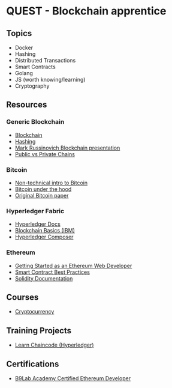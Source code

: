 # QUEST - Blockchain apprentice

## Topics
 - Docker
 - Hashing 
 - Distributed Transactions
 - Smart Contracts
 - Golang
 - JS (worth knowing/learning)
 - Cryptography 

 
## Resources
### Generic Blockchain
 - [Blockchain](https://en.wikipedia.org/wiki/Blockchain)
 - [Hashing](https://medium.com/@ConsenSys/blockchain-underpinnings-hashing-7f4746cbd66b)
 - [Mark Russinovich Blockchain presentation](https://onedrive.live.com/view.aspx?resid=D026B4699190F1E6!2659&ithint=file%2cpptx)
 - [Public vs Private Chains](https://blog.slock.it/public-vs-private-chain-7b7ca45044f)
### Bitcoin
 - [Non-technical intro to Bitcoin](https://www.youtube.com/watch?v=l9jOJk30eQs)
 - [Bitcoin under the hood](https://www.youtube.com/watch?v=Lx9zgZCMqXE&t=233s)
 - [Original Bitcoin paper](https://bitcoin.org/bitcoin.pdf)
### Hyperledger Fabric
 - [Hyperledger Docs](http://hyperledger-fabric.readthedocs.io/en/latest/chaincode.html)
 - [Blockchain Basics (IBM)](https://www.ibm.com/developerworks/cloud/library/cl-blockchain-basics-intro-bluemix-trs/index.html)
 - [Hyperledger Composer](https://hyperledger.github.io/composer/)
### Ethereum
 - [Getting Started as an Ethereum Web Developer](https://hackernoon.com/getting-started-as-an-ethereum-web-developer-9a2a4ab47baf)
 - [Smart Contract Best Practices](https://github.com/ConsenSys/smart-contract-best-practices)
 - [Solidity Documentation](https://solidity.readthedocs.io/en/develop/)
 ## Courses
 - [Cryptocurrency](https://www.coursera.org/learn/cryptocurrency)
 
 
## Training Projects
 - [Learn Chaincode (Hyperledger)](https://github.com/IBM-Blockchain/learn-chaincode)
 
## Certifications
 - [B9Lab Academy Certified Ethereum Developer](https://academy.b9lab.com/)
